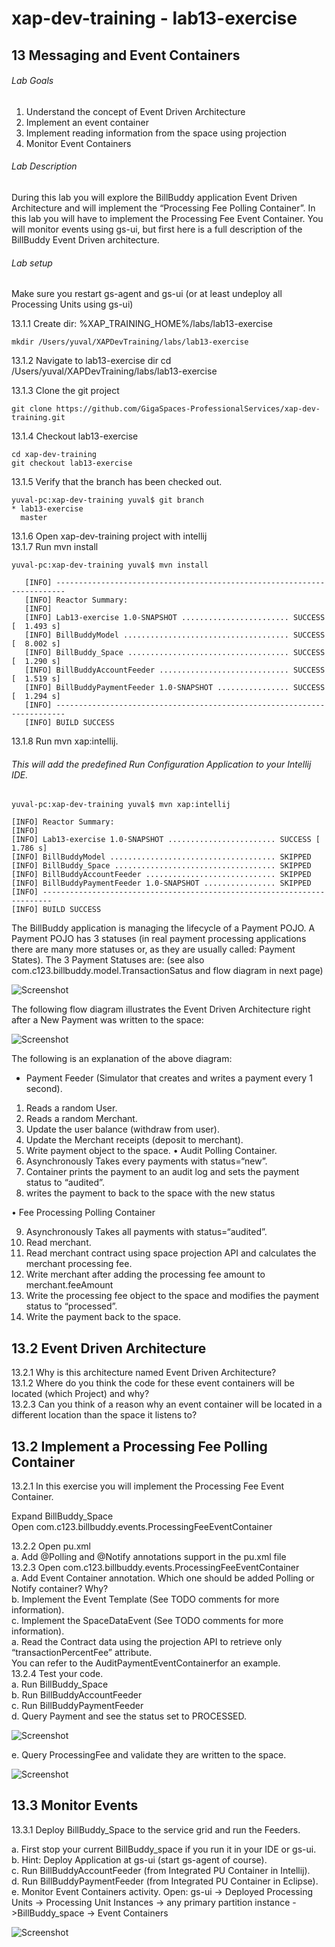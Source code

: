 # xap-dev-training - lab13-exercise

## 13   Messaging and Event Containers

###### Lab Goals
1.  Understand the concept of Event Driven Architecture
2.  Implement an event container
3.  Implement reading information from the space using projection
4.  Monitor Event Containers
###### Lab Description
During this lab you will explore the BillBuddy application 
Event Driven Architecture and will implement 
the “Processing Fee Polling Container”. 
In this lab you will have to implement the Processing Fee Event Container. 
You will monitor events using gs-ui, but first here is a full description of the BillBuddy Event Driven architecture. 
###### Lab setup
Make sure you restart gs-agent and gs-ui (or at least undeploy all Processing Units using gs-ui)

13.1.1 Create dir: %XAP_TRAINING_HOME%/labs/lab13-exercise

    mkdir /Users/yuval/XAPDevTraining/labs/lab13-exercise

13.1.2 Navigate to lab13-exercise dir
    cd /Users/yuval/XAPDevTraining/labs/lab13-exercise

13.1.3 Clone the git project

    git clone https://github.com/GigaSpaces-ProfessionalServices/xap-dev-training.git

13.1.4 Checkout lab13-exercise

    cd xap-dev-training
    git checkout lab13-exercise
    
13.1.5 Verify that the branch has been checked out.

    yuval-pc:xap-dev-training yuval$ git branch
    * lab13-exercise
      master
               
13.1.6 Open xap-dev-training project with intellij <br />
13.1.7 Run mvn install

    yuval-pc:xap-dev-training yuval$ mvn install
    
       [INFO] ------------------------------------------------------------------------
       [INFO] Reactor Summary:
       [INFO] 
       [INFO] Lab13-exercise 1.0-SNAPSHOT ........................ SUCCESS [  1.493 s]
       [INFO] BillBuddyModel ..................................... SUCCESS [  8.002 s]
       [INFO] BillBuddy_Space .................................... SUCCESS [  1.290 s]
       [INFO] BillBuddyAccountFeeder ............................. SUCCESS [  1.519 s]
       [INFO] BillBuddyPaymentFeeder 1.0-SNAPSHOT ................ SUCCESS [  1.294 s]
       [INFO] ------------------------------------------------------------------------
       [INFO] BUILD SUCCESS



13.1.8 Run mvn xap:intellij.
###### This will add the predefined Run Configuration Application to your Intellij IDE.

    yuval-pc:xap-dev-training yuval$ mvn xap:intellij
    
    [INFO] Reactor Summary:
    [INFO] 
    [INFO] Lab13-exercise 1.0-SNAPSHOT ........................ SUCCESS [  1.786 s]
    [INFO] BillBuddyModel ..................................... SKIPPED
    [INFO] BillBuddy_Space .................................... SKIPPED
    [INFO] BillBuddyAccountFeeder ............................. SKIPPED
    [INFO] BillBuddyPaymentFeeder 1.0-SNAPSHOT ................ SKIPPED
    [INFO] ------------------------------------------------------------------------
    [INFO] BUILD SUCCESS

The BillBuddy application is managing the lifecycle of a Payment POJO. 
A Payment POJO has 3 statuses (in real payment processing applications there 
are many more statuses or, as they are usually called: Payment States). 
The 3 Payment Statuses are:
(see also com.c123.billbuddy.model.TransactionSatus and flow diagram in next page)

![Screenshot](./Pictures/Picture1.png)

The following flow diagram illustrates the Event Driven Architecture 
right after a New Payment was written to the space:

![Screenshot](./Pictures/Picture2.png)

The following is an explanation of the above diagram:
*   Payment Feeder (Simulator that creates and writes a payment every 1 second).
1.	Reads a random User.
2.	Reads a random Merchant.
3.	Update the user balance (withdraw from user).
4.	Update the Merchant receipts (deposit to merchant).
5.	Write payment object to the space.
•	Audit Polling Container.
6.	Asynchronously Takes every payments with status=“new”.
7.	Container prints the payment to an audit log and sets the 
    payment status to “audited”.
8.	writes the payment to back to the space with the new status

•	Fee Processing Polling Container
 
9.	Asynchronously Takes all payments with status=“audited”.
10.	Read merchant.
11.	Read merchant contract using space projection API 
    and calculates the merchant processing fee.
12.	Write merchant after adding the processing fee amount to merchant.feeAmount
13.	Write the processing fee object to the space and modifies the 
    payment status to “processed”.
14.	Write the payment back to the space.

## 13.2	Event Driven Architecture
13.2.1	Why is this architecture named Event Driven Architecture? <br /> 
13.1.2	Where do you think the code for these event containers will be located
        (which Project) and why? <br />
13.2.3	Can you think of a reason why an event container 
        will be located in a different location than the space it listens to? <br />

## 13.2	Implement a Processing Fee Polling Container
13.2.1	In this exercise you will implement the Processing Fee Event Container. <br />

Expand BillBuddy_Space <br />
Open com.c123.billbuddy.events.ProcessingFeeEventContainer 

13.2.2	Open pu.xml <br />
a.	Add @Polling and @Notify annotations support in the pu.xml file <br />
13.2.3	Open com.c123.billbuddy.events.ProcessingFeeEventContainer <br />
a.	Add Event Container annotation. 
    Which one should be added Polling or Notify container? Why? <br />
b.	Implement the Event Template (See TODO comments for more information). <br />
c.	Implement the SpaceDataEvent (See TODO comments for more information). <br />
a.	Read the Contract data using the projection API to retrieve only 
    “transactionPercentFee” attribute. <br />
You can refer to the AuditPaymentEventContainerfor an example. <br />
13.2.4	Test your code. <br />
a.	Run BillBuddy_Space <br />
b.	Run BillBuddyAccountFeeder <br />
c.	Run BillBuddyPaymentFeeder <br />
d.	Query Payment and see the status set to PROCESSED.

![Screenshot](./Pictures/Picture3.png)

e.	Query ProcessingFee and validate they are written to the space. 

![Screenshot](./Pictures/Picture4.png)

## 13.3	Monitor Events

13.3.1	Deploy BillBuddy_Space to the service grid and run the Feeders. <br />

a.	First stop your current BillBuddy_space if you run it in your IDE or gs-ui. <br />
b.	Hint: Deploy Application at gs-ui (start gs-agent of course). <br /> 
c.	Run BillBuddyAccountFeeder (from Integrated PU Container in Intellij). <br />
d.	Run BillBuddyPaymentFeeder (from Integrated PU Container in Eclipse). <br />
e.	Monitor Event Containers activity. Open:
    gs-ui -> Deployed Processing Units -> Processing Unit Instances -> 
    any primary partition instance ->BillBuddy_space -> Event Containers 

![Screenshot](./Pictures/Picture5.png)